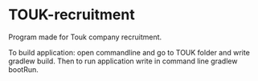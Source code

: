 # TOUK-recruitment

Program made for Touk company recruitment.

To build application: open commandline and go to TOUK folder and write gradlew build.
Then to run application write in command line gradlew bootRun. 
